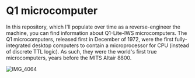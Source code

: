 # Q1 microcomputer
In this repository, which I'll populate over time as a reverse-engineer the machine, you can find information about Q1-Lite-IWS microcomputers. The Q1 microcomputers, released first in December of 1972, were the first fully-integrated desktop computers to contain a microprocessor for CPU (instead of discrete TTL logic). As such, they were the world's first true microcomputers, years before the MITS Altair 8800.

![IMG_4064](https://user-images.githubusercontent.com/69539226/190926709-0f7b780d-9a64-4079-8bf1-95be41c18f40.jpeg)
